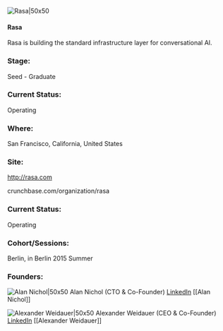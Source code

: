 

![Rasa|50x50](https://apimg.techstars.com/connect/images/image_files/5db74f2c34a60d5899000003/original/ebbc1c07-4c7f-4c46-815f-beae162a3c3c.jpeg)

#### Rasa
Rasa is building the standard infrastructure layer for conversational AI.

### Stage: 
Seed - Graduate 

### Current Status: 
Operating

### Where:
San Francisco, California, United States

### Site:
http://rasa.com



crunchbase.com/organization/rasa

### Current Status: 
Operating

### Cohort/Sessions: 
Berlin, in Berlin 2015 Summer

### Founders: 

![Alan Nichol|50x50](https://apimg.techstars.com/connect/images/image_files/55e06abe80832093dd000012/original/profile.jpg) Alan Nichol (CTO & Co-Founder) [LinkedIn](https://linkedin.com/in/anichol) [[Alan Nichol]]

![Alexander Weidauer|50x50](https://apimg.techstars.com/connect/images/image_files/59a851359c66a97bb400003f/original/alexheadshot1.png) Alexander Weidauer (CEO & Co-Founder) [LinkedIn](https://linkedin.com/in/alex-boquist-8b169a51) [[Alexander Weidauer]]


